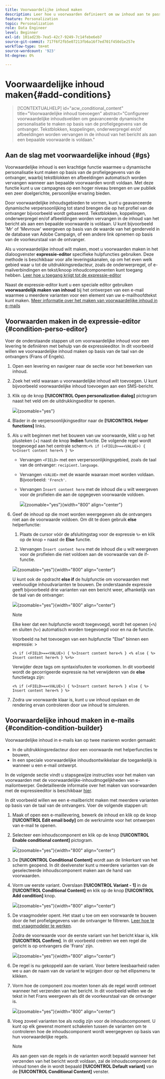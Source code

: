 ```yaml
---
title: Voorwaardelijke inhoud maken
description: Leer hoe u voorwaarden definieert om uw inhoud aan te passen aan uw wensen in Adobe Campaign Web
feature: Personalization
topic: Personalization
role: Data Engineer
level: Beginner
exl-id: 101ad23b-7ea5-42c7-9249-7c14febe6eb7
source-git-commit: 717f6f2fb5e07213fb6a16f7ed701f450d1e257e
workflow-type: tm+mt
source-wordcount: '923'
ht-degree: 0%

---
```


# Voorwaardelijke inhoud maken{#add-conditions}

>[!CONTEXTUALHELP]
>id="acw_conditional_content"
>title="Voorwaardelijke inhoud toevoegen"
>abstract="Configureer voorwaardelijke inhoudsvelden om geavanceerde dynamische personalisatie te maken op basis van de profielgegevens van de ontvanger. Tekstblokken, koppelingen, onderwerpregel en/of afbeeldingen worden vervangen in de inhoud van het bericht als aan een bepaalde voorwaarde is voldaan."

## Aan de slag met voorwaardelijke inhoud {#gs}

Voorwaardelijke inhoud is een krachtige functie waarmee u dynamische personalisatie kunt maken op basis van de profielgegevens van de ontvanger, waarbij tekstblokken en afbeeldingen automatisch worden vervangen wanneer aan bepaalde voorwaarden wordt voldaan. Met deze functie kunt u uw campagnes op een hoger niveau brengen en uw publiek een zeer doelgerichte, persoonlijke ervaring bieden.

Door voorwaardelijke inhoudsgebieden te vormen, kunt u geavanceerde dynamische verpersoonlijking tot stand brengen die op het profiel van de ontvanger bijvoorbeeld wordt gebaseerd. Tekstblokken, koppelingen, onderwerpregel en/of afbeeldingen worden vervangen in de inhoud van het bericht als aan een bepaalde voorwaarde is voldaan. U kunt bijvoorbeeld &#39;Mr&#39; of &#39;Mevrouw&#39; weergeven op basis van de waarde van het genderveld in de database van Adobe Campaign, of een andere link opnemen op basis van de voorkeurstaal van de ontvanger.

Als u voorwaardelijke inhoud wilt maken, moet u voorwaarden maken in het dialoogvenster **expressie-editor** specifieke hulpfuncties gebruiken. Deze methode is beschikbaar voor alle leveringskanalen, op om het even welk gebied waar u tot de uitdrukkingsredacteur, zoals de onderwerpregel, of e-mailverbindingen en tekst/knoop inhoudcomponenten kunt toegang hebben. [Leer hoe u toegang krijgt tot de expressie-editor](gs-personalization.md/#access)

Naast de expressie-editor kunt u een speciale editor gebruiken **voorwaardelijk maken van inhoud** bij het ontwerpen van een e-mail waarmee u meerdere varianten voor een element van uw e-mailhoofdtekst kunt maken. [Meer informatie over het maken van voorwaardelijke inhoud in e-mails](#condition-condition-builder)

## Voorwaarden maken in de expressie-editor {#condition-perso-editor}

Voer de onderstaande stappen uit om voorwaardelijke inhoud voor een levering te definiëren met behulp van de expressieeditor. In dit voorbeeld willen we voorwaardelijke inhoud maken op basis van de taal van de ontvangers (Frans of Engels).

1. Open een levering en navigeer naar de sectie voor het bewerken van inhoud.

1. Zoek het veld waaraan u voorwaardelijke inhoud wilt toevoegen. U kunt bijvoorbeeld voorwaardelijke inhoud toevoegen aan een SMS-bericht.

1. Klik op de knop **[!UICONTROL Open personalization dialog]** pictogram naast het veld om de uitdrukkingseditor te openen.

   ![](assets/open-perso-editor-sms.png){zoomable=&quot;yes&quot;}

1. Blader in de verpersoonlijkingseditor naar de **[!UICONTROL Helper functions]** links.

1. Als u wilt beginnen met het bouwen van uw voorwaarde, klikt u op het plusteken (+) naast de knop **Indien** functie. De volgende regel wordt toegevoegd aan het centrale scherm:`<% if (<FIELD>==<VALUE>) { %>Insert content here<% } %>`

   * Vervangen `<FIELD>` met een verpersoonlijkingsgebied, zoals de taal van de ontvanger: `recipient.language`.
   * Vervangen `<VALUE>` met de waarde waaraan moet worden voldaan. Bijvoorbeeld: `'French'`.
   * Vervangen `Ìnsert content here` met de inhoud die u wilt weergeven voor de profielen die aan de opgegeven voorwaarde voldoen.

     ![](assets/condition-sample1.png){zoomable=&quot;yes&quot;}{width="800" align="center"}

1. Geef de inhoud op die moet worden weergegeven als de ontvangers niet aan de voorwaarde voldoen. Om dit te doen gebruik **else** helperfunctie:

   1. Plaats de cursor vóór de afsluitingstag voor de expressie `%>` en klik op de knop `+` naast de **Else** functie.

   1. Vervangen `Ìnsert content here` met de inhoud die u wilt weergeven voor de profielen die niet voldoen aan de voorwaarde van de if-functie.

   ![](assets/condition-sample2.png){zoomable=&quot;yes&quot;}{width="800" align="center"}

   U kunt ook de opdracht **else if** de hulpfunctie om voorwaarden met veelvoudige inhoudvarianten te bouwen. De onderstaande expressie geeft bijvoorbeeld drie varianten van een bericht weer, afhankelijk van de taal van de ontvanger:

   ![](assets/condition-sample3.png){zoomable=&quot;yes&quot;}{width="800" align="center"}

   >[!NOTE]
   >
   >Elke keer dat een hulpfunctie wordt toegevoegd, wordt het openen (`<%`) en sluiten (`%>`) automatisch worden toegevoegd voor en na de functie.
   >
   >Voorbeeld na het toevoegen van een hulpfunctie &quot;Else&quot; binnen een expressie: >
   >
   >`<% if (<FIELD>==<VALUE>) { %>Insert content here<% } <% else { %> Insert content here<% } %>%>`
   >
   >Verwijder deze tags om syntaxisfouten te voorkomen. In dit voorbeeld wordt de gecorrigeerde expressie na het verwijderen van de **else** functietags zijn:
   >
   >`<% if (<FIELD>==<VALUE>) { %>Insert content here<% } else { %> Insert content here<% } %>`

1. Zodra uw voorwaarde klaar is, kunt u uw inhoud opslaan en de rendering ervan controleren door uw inhoud te simuleren.

## Voorwaardelijke inhoud maken in e-mails {#condition-condition-builder}

Voorwaardelijke inhoud in e-mails kan op twee manieren worden gemaakt:
* In de uitdrukkingsredacteur door een voorwaarde met helperfuncties te bouwen,
* In een speciale voorwaardelijke inhoudsontwikkelaar die toegankelijk is wanneer u een e-mail ontwerpt.

In de volgende sectie vindt u stapsgewijze instructies voor het maken van voorwaarden met de voorwaardelijke-inhoudmogelijkheden van e-mailontwerper. Gedetailleerde informatie over het maken van voorwaarden met de expressieeditor is beschikbaar [hier](#condition-perso-editor).

In dit voorbeeld willen we een e-mailbericht maken met meerdere varianten op basis van de taal van de ontvangers. Voer de volgende stappen uit:

1. Maak of open een e-maillevering, bewerk de inhoud en klik op de knop **[!UICONTROL Edit email body]** om de werkruimte voor het ontwerpen van e-mail te openen.

1. Selecteer een inhoudscomponent en klik op de knop **[!UICONTROL Enable conditional content]** pictogram.

   ![](assets/condition-email-enable.png){zoomable=&quot;yes&quot;}{width="800" align="center"}

1. De **[!UICONTROL Conditional Content]** wordt aan de linkerkant van het scherm geopend. In dit deelvenster kunt u meerdere varianten van de geselecteerde inhoudscomponent maken aan de hand van voorwaarden.

1. Vorm uw eerste variant. Overslaan **[!UICONTROL Variant - 1]** in de **[!UICONTROL Conditional Content]** en klik op de knop **[!UICONTROL Add condition]** knop.

   ![](assets/condition-add-condition.png){zoomable=&quot;yes&quot;}{width="800" align="center"}

1. De vraagmodeler opent. Het staat u toe om een voorwaarde te bouwen door de het profielgegevens van de ontvanger te filtreren. [Leer hoe te met vraagmodeler te werken](../query/query-modeler-overview.md).

   Zodra de voorwaarde voor de eerste variant van het bericht klaar is, klik **[!UICONTROL Confirm]**. In dit voorbeeld creëren we een regel die gericht is op ontvangers die &#39;Frans&#39; zijn.

   ![](assets/condition-example.png){zoomable=&quot;yes&quot;}{width="800" align="center"}

1. De regel is nu gekoppeld aan de variant. Voor betere leesbaarheid raden we u aan de naam van de variant te wijzigen door op het ellipsmenu te klikken.

1. Vorm hoe de component zou moeten tonen als de regel wordt ontmoet wanneer het verzenden van het bericht. In dit voorbeeld willen we de tekst in het Frans weergeven als dit de voorkeurstaal van de ontvanger is.

   ![](assets/condition-email-variant1.png){zoomable=&quot;yes&quot;}{width="800" align="center"}

1. Voeg zoveel varianten toe als nodig zijn voor de inhoudscomponent. U kunt op elk gewenst moment schakelen tussen de varianten om te controleren hoe de inhoudscomponent wordt weergegeven op basis van hun voorwaardelijke regels.

   >[!NOTE]
   >Als aan geen van de regels in de varianten wordt bepaald wanneer het verzenden van het bericht wordt voldaan, zal de inhoudscomponent de inhoud tonen die in wordt bepaald **[!UICONTROL Default variant]** van de **[!UICONTROL Conditional Content]** venster.
